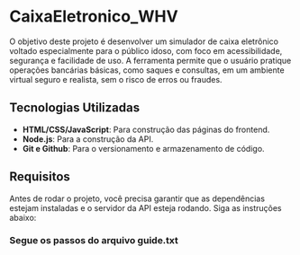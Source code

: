 # CaixaEletronico_WHV

 O objetivo deste projeto é desenvolver um simulador de caixa eletrônico voltado especialmente para o público idoso, com foco em acessibilidade, segurança e facilidade de uso. A ferramenta permite que o usuário pratique operações bancárias básicas, como saques e consultas, em um ambiente virtual seguro e realista, sem o risco de erros ou fraudes.

## Tecnologias Utilizadas

- **HTML/CSS/JavaScript**: Para construção das páginas do frontend.
- **Node.js**: Para a construção da API.
- **Git e Github**: Para o versionamento e armazenamento de código.

## Requisitos

Antes de rodar o projeto, você precisa garantir que as dependências estejam instaladas e o servidor da API esteja rodando. Siga as instruções abaixo:

### Segue os passos do arquivo guide.txt
